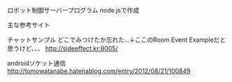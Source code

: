 ロボット制御サーバープログラム
node.jsで作成



主な参考サイト

チャットサンプル
どこでみつけたか忘れた…↓ここのRoom Event Exampleだと思うけど、、、
http://sideeffect.kr:8005/


androidソケット通信
http://tomowatanabe.hatenablog.com/entry/2012/08/21/100849

